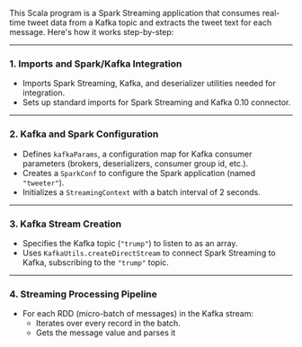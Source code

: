 This Scala program is a Spark Streaming application that consumes real-time tweet data from a Kafka topic and extracts the tweet text for each message. Here's how it works step-by-step:

---

### 1. Imports and Spark/Kafka Integration

- Imports Spark Streaming, Kafka, and deserializer utilities needed for integration.
- Sets up standard imports for Spark Streaming and Kafka 0.10 connector.

---

### 2. Kafka and Spark Configuration

- Defines `kafkaParams`, a configuration map for Kafka consumer parameters (brokers, deserializers, consumer group id, etc.).
- Creates a `SparkConf` to configure the Spark application (named `"tweeter"`).
- Initializes a `StreamingContext` with a batch interval of 2 seconds.

---

### 3. Kafka Stream Creation

- Specifies the Kafka topic (`"trump"`) to listen to as an array.
- Uses `KafkaUtils.createDirectStream` to connect Spark Streaming to Kafka, subscribing to the `"trump"` topic.

---

### 4. Streaming Processing Pipeline

- For each RDD (micro-batch of messages) in the Kafka stream:
  - Iterates over every record in the batch.
  - Gets the message value and parses it


